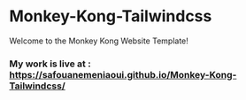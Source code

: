 # Monkey-Kong-Tailwindcss
Welcome to the Monkey Kong Website Template!
### My work is live at : https://safouanemeniaoui.github.io/Monkey-Kong-Tailwindcss/
